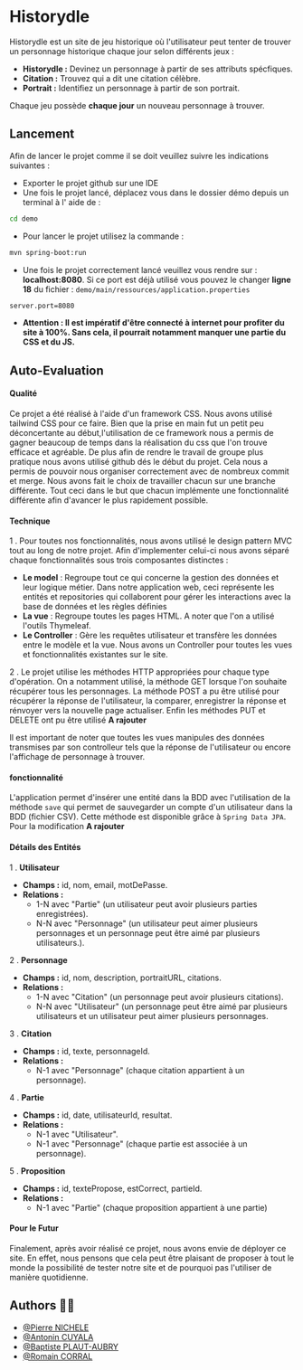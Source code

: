 
# Historydle



Historydle est un site de jeu historique où l'utilisateur peut tenter de trouver un personnage historique chaque jour selon
différents jeux :

- **Historydle :** Devinez un personnage à partir de ses attributs spécfiques.
- **Citation :** Trouvez qui a dit une citation célèbre.
- **Portrait :** Identifiez un personnage à partir de son portrait. 

Chaque jeu possède **chaque jour** un nouveau personnage à trouver. 

## Lancement

Afin de lancer le projet comme il se doit veuillez suivre les indications suivantes : 

- Exporter le projet github sur une IDE
- Une fois le projet lancé, déplacez vous dans le dossier démo depuis un terminal à l' aide de : 
```bash
cd demo
``` 
- Pour lancer le projet utilisez la commande : 
```bash
mvn spring-boot:run
```
- Une fois le projet correctement lancé veuillez vous rendre sur : **localhost:8080**. Si ce port est déjà utilisé vous pouvez le changer **ligne 18** du fichier : `demo/main/ressources/application.properties` 
```bash 
server.port=8080
``` 
- **Attention : Il est impératif d'être connecté à internet pour profiter du site à 100%. Sans cela, il pourrait notamment manquer une partie du CSS et du JS.**

## Auto-Evaluation
#### Qualité 
Ce projet a été réalisé à l'aide d'un framework CSS. Nous avons utilisé tailwind CSS pour ce faire. 
Bien que la prise en main fut un petit peu déconcertante au début,l'utilisation de ce framework nous a permis de gagner beaucoup de temps dans la
réalisation du css que l'on trouve efficace et agréable. De plus afin de rendre le travail de groupe plus pratique nous avons utilisé github dés le début du projet. Cela nous a permis de pouvoir nous organiser correctement avec de nombreux commit et merge. Nous avons fait le choix de travailler chacun sur une branche différente. Tout ceci dans le but que chacun implémente une fonctionnalité différente afin d'avancer le plus rapidement possible.

#### Technique

1 . Pour toutes nos fonctionnalités, nous avons utilisé le design pattern MVC tout au long de notre projet. 
Afin d'implementer celui-ci nous avons séparé chaque fonctionnalités sous trois composantes distinctes :

- **Le model** : Regroupe tout ce qui concerne la gestion des données et leur logique métier. Dans notre application web, ceci représente les entités et repositories qui collaborent pour gérer les interactions avec la base de données et les règles définies 
- **La vue** : Regroupe toutes les pages HTML. A noter que l'on a utilisé l'outils Thymeleaf.
- **Le Controller** : Gère les requêtes utilisateur et transfère les données entre le modèle et la vue. Nous avons un Controller pour toutes les vues et fonctionnalités existantes sur le site. 

2 . Le projet utilise les méthodes HTTP appropriées pour chaque type d'opération. On a notamment utilisé, la méthode GET lorsque l'on souhaite récupérer tous les personnages. La méthode POST a pu être utilisé pour récupérer la réponse de l'utilisateur, la comparer, enregistrer la réponse et rénvoyer vers la nouvelle page actualiser. Enfin les méthodes PUT et DELETE ont pu être utilisé **A rajouter**

Il est important de noter que toutes les vues manipules des données transmises par son controlleur tels que la réponse de l'utilisateur ou encore l'affichage de personnage à trouver.

#### fonctionnalité
L'application permet d'insérer une entité dans la BDD avec l'utilisation de la méthode `save` qui permet de sauvegarder un compte d'un utilisateur dans la BDD (fichier CSV). Cette méthode est disponible grâce à `Spring Data JPA`. Pour la modification **A rajouter**

#### Détails des Entités

1 . **Utilisateur**
   - **Champs :** id, nom, email, motDePasse.
   - **Relations :**
     - 1-N avec "Partie" (un utilisateur peut avoir plusieurs parties enregistrées).
     - N-N avec "Personnage" (un utilisateur peut aimer plusieurs personnages et un personnage peut être aimé par plusieurs utilisateurs.).

2 . **Personnage**
   - **Champs :** id, nom, description, portraitURL, citations.
   - **Relations :**
     - 1-N avec "Citation" (un personnage peut avoir plusieurs citations).
     - N-N avec "Utilisateur" (un personnage peut être aimé par plusieurs utilisateurs et un utilisateur peut aimer plusieurs personnages.

3 . **Citation**
   - **Champs :** id, texte, personnageId.
   - **Relations :**
     - N-1 avec "Personnage" (chaque citation appartient à un personnage).

4 . **Partie**
   - **Champs :** id, date, utilisateurId, resultat.
   - **Relations :**
     - N-1 avec "Utilisateur".
     - N-1 avec "Personnage" (chaque partie est associée à un personnage).

5 . **Proposition**
   - **Champs :** id, textePropose, estCorrect, partieId.
   - **Relations :**
     - N-1 avec "Partie" (chaque proposition appartient à une partie)

#### Pour le Futur
Finalement, après avoir réalisé ce projet, nous avons envie de déployer ce site. En effet, nous pensons que cela peut être plaisant de proposer à tout le monde la possibilité de tester notre site et de pourquoi pas l'utiliser de manière quotidienne.
## Authors 👩‍💻

- [@Pierre NICHELE](https://github.com/pierre200326)
- [@Antonin CUYALA](https://github.com/AntoCu)
- [@Baptiste PLAUT-AUBRY](https://github.com/BaptistePlautA)
- [@Romain CORRAL](https://github.com/RomainCrrl)

